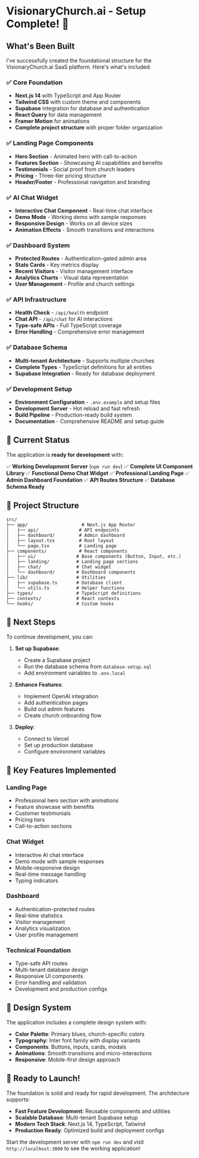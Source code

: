 # VisionaryChurch.ai - Setup Complete! 🎉

## What's Been Built

I've successfully created the foundational structure for the VisionaryChurch.ai SaaS platform. Here's what's included:

### ✅ Core Foundation
- **Next.js 14** with TypeScript and App Router
- **Tailwind CSS** with custom theme and components
- **Supabase** integration for database and authentication
- **React Query** for data management
- **Framer Motion** for animations
- **Complete project structure** with proper folder organization

### ✅ Landing Page Components
- **Hero Section** - Animated hero with call-to-action
- **Features Section** - Showcasing AI capabilities and benefits
- **Testimonials** - Social proof from church leaders
- **Pricing** - Three-tier pricing structure
- **Header/Footer** - Professional navigation and branding

### ✅ AI Chat Widget
- **Interactive Chat Component** - Real-time chat interface
- **Demo Mode** - Working demo with sample responses
- **Responsive Design** - Works on all device sizes
- **Animation Effects** - Smooth transitions and interactions

### ✅ Dashboard System
- **Protected Routes** - Authentication-gated admin area
- **Stats Cards** - Key metrics display
- **Recent Visitors** - Visitor management interface
- **Analytics Charts** - Visual data representation
- **User Management** - Profile and church settings

### ✅ API Infrastructure
- **Health Check** - `/api/health` endpoint
- **Chat API** - `/api/chat` for AI interactions
- **Type-safe APIs** - Full TypeScript coverage
- **Error Handling** - Comprehensive error management

### ✅ Database Schema
- **Multi-tenant Architecture** - Supports multiple churches
- **Complete Types** - TypeScript definitions for all entities
- **Supabase Integration** - Ready for database deployment

### ✅ Development Setup
- **Environment Configuration** - `.env.example` and setup files
- **Development Server** - Hot reload and fast refresh
- **Build Pipeline** - Production-ready build system
- **Documentation** - Comprehensive README and setup guide

## 🚀 Current Status

The application is **ready for development** with:

✅ **Working Development Server** (`npm run dev`)
✅ **Complete UI Component Library**
✅ **Functional Demo Chat Widget**
✅ **Professional Landing Page**
✅ **Admin Dashboard Foundation**
✅ **API Routes Structure**
✅ **Database Schema Ready**

## 📁 Project Structure

```
src/
├── app/                    # Next.js App Router
│   ├── api/               # API endpoints
│   ├── dashboard/         # Admin dashboard
│   ├── layout.tsx         # Root layout
│   └── page.tsx           # Landing page
├── components/            # React components
│   ├── ui/               # Base components (Button, Input, etc.)
│   ├── landing/          # Landing page sections
│   ├── chat/             # Chat widget
│   └── dashboard/        # Dashboard components
├── lib/                  # Utilities
│   ├── supabase.ts       # Database client
│   └── utils.ts          # Helper functions
├── types/                # TypeScript definitions
├── contexts/             # React contexts
└── hooks/                # Custom hooks
```

## 🎯 Next Steps

To continue development, you can:

1. **Set up Supabase**:
   - Create a Supabase project
   - Run the database schema from `database-setup.sql`
   - Add environment variables to `.env.local`

2. **Enhance Features**:
   - Implement OpenAI integration
   - Add authentication pages
   - Build out admin features
   - Create church onboarding flow

3. **Deploy**:
   - Connect to Vercel
   - Set up production database
   - Configure environment variables

## 🔧 Key Features Implemented

### Landing Page
- Professional hero section with animations
- Feature showcase with benefits
- Customer testimonials
- Pricing tiers
- Call-to-action sections

### Chat Widget
- Interactive AI chat interface
- Demo mode with sample responses
- Mobile-responsive design
- Real-time message handling
- Typing indicators

### Dashboard
- Authentication-protected routes
- Real-time statistics
- Visitor management
- Analytics visualization
- User profile management

### Technical Foundation
- Type-safe API routes
- Multi-tenant database design
- Responsive UI components
- Error handling and validation
- Development and production configs

## 🎨 Design System

The application includes a complete design system with:
- **Color Palette**: Primary blues, church-specific colors
- **Typography**: Inter font family with display variants
- **Components**: Buttons, inputs, cards, modals
- **Animations**: Smooth transitions and micro-interactions
- **Responsive**: Mobile-first design approach

## 🚀 Ready to Launch!

The foundation is solid and ready for rapid development. The architecture supports:
- **Fast Feature Development**: Reusable components and utilities
- **Scalable Database**: Multi-tenant Supabase setup
- **Modern Tech Stack**: Next.js 14, TypeScript, Tailwind
- **Production Ready**: Optimized build and deployment configs

Start the development server with `npm run dev` and visit `http://localhost:3000` to see the working application!